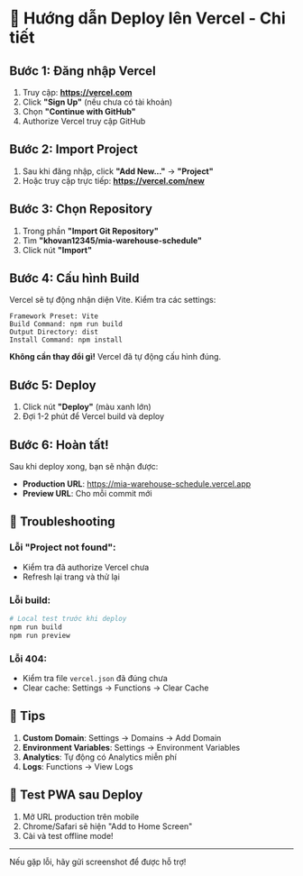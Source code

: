 # 🚀 Hướng dẫn Deploy lên Vercel - Chi tiết

## Bước 1: Đăng nhập Vercel

1. Truy cập: **https://vercel.com**
2. Click **"Sign Up"** (nếu chưa có tài khoản)
3. Chọn **"Continue with GitHub"**
4. Authorize Vercel truy cập GitHub

## Bước 2: Import Project

1. Sau khi đăng nhập, click **"Add New..."** → **"Project"**
2. Hoặc truy cập trực tiếp: **https://vercel.com/new**

## Bước 3: Chọn Repository

1. Trong phần **"Import Git Repository"**
2. Tìm **"khovan12345/mia-warehouse-schedule"**
3. Click nút **"Import"**

## Bước 4: Cấu hình Build

Vercel sẽ tự động nhận diện Vite. Kiểm tra các settings:

```
Framework Preset: Vite
Build Command: npm run build
Output Directory: dist
Install Command: npm install
```

**Không cần thay đổi gì!** Vercel đã tự động cấu hình đúng.

## Bước 5: Deploy

1. Click nút **"Deploy"** (màu xanh lớn)
2. Đợi 1-2 phút để Vercel build và deploy

## Bước 6: Hoàn tất!

Sau khi deploy xong, bạn sẽ nhận được:
- **Production URL**: https://mia-warehouse-schedule.vercel.app
- **Preview URL**: Cho mỗi commit mới

## 🔧 Troubleshooting

### Lỗi "Project not found":
- Kiểm tra đã authorize Vercel chưa
- Refresh lại trang và thử lại

### Lỗi build:
```bash
# Local test trước khi deploy
npm run build
npm run preview
```

### Lỗi 404:
- Kiểm tra file `vercel.json` đã đúng chưa
- Clear cache: Settings → Functions → Clear Cache

## 🎯 Tips

1. **Custom Domain**: Settings → Domains → Add Domain
2. **Environment Variables**: Settings → Environment Variables
3. **Analytics**: Tự động có Analytics miễn phí
4. **Logs**: Functions → View Logs

## 📱 Test PWA sau Deploy

1. Mở URL production trên mobile
2. Chrome/Safari sẽ hiện "Add to Home Screen"
3. Cài và test offline mode!

---

Nếu gặp lỗi, hãy gửi screenshot để được hỗ trợ!
